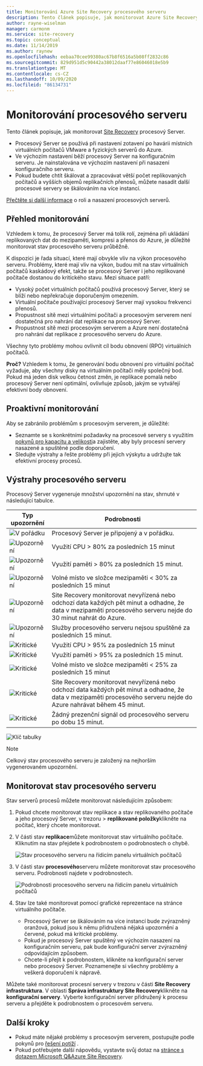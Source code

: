 ```yaml
---
title: Monitorování Azure Site Recovery procesového serveru
description: Tento článek popisuje, jak monitorovat Azure Site Recovery procesový Server, který se používá pro zotavení po havárii virtuálního počítače VMware nebo fyzického serveru.
author: rayne-wiselman
manager: carmonm
ms.service: site-recovery
ms.topic: conceptual
ms.date: 11/14/2019
ms.author: raynew
ms.openlocfilehash: eebaa70cee99380ac67b8f6516a5b08ff2832c86
ms.sourcegitcommit: 829d951d5c90442a38012daaf77e86046018e5b9
ms.translationtype: MT
ms.contentlocale: cs-CZ
ms.lasthandoff: 10/09/2020
ms.locfileid: "86134731"
---
```

# <a name="monitor-the-process-server"></a>Monitorování procesového serveru

Tento článek popisuje, jak monitorovat [Site Recovery](site-recovery-overview.md) procesový Server.

- Procesový Server se používá při nastavení zotavení po havárii místních virtuálních počítačů VMware a fyzických serverů do Azure.
- Ve výchozím nastavení běží procesový Server na konfiguračním serveru. Je nainstalována ve výchozím nastavení při nasazení konfiguračního serveru.
- Pokud budete chtít škálovat a zpracovávat větší počet replikovaných počítačů a vyšších objemů replikačních přenosů, můžete nasadit další procesové servery se škálováním na více instancí.

[Přečtěte si další informace](vmware-physical-azure-config-process-server-overview.md) o roli a nasazení procesových serverů.

## <a name="monitoring-overview"></a>Přehled monitorování

Vzhledem k tomu, že procesový Server má tolik rolí, zejména při ukládání replikovaných dat do mezipaměti, kompresi a přenos do Azure, je důležité monitorovat stav procesového serveru průběžně.

K dispozici je řada situací, které mají obvykle vliv na výkon procesového serveru. Problémy, které mají vliv na výkon, budou mít na stav virtuálních počítačů kaskádový efekt, takže se procesový Server i jeho replikované počítače dostanou do kritického stavu. Mezi situace patří:

- Vysoký počet virtuálních počítačů používá procesový Server, který se blíží nebo nepřekračuje doporučeným omezením.
- Virtuální počítače používající procesový Server mají vysokou frekvenci přenosů.
- Propustnost sítě mezi virtuálními počítači a procesovým serverem není dostatečná pro nahrání dat replikace na procesový Server.
- Propustnost sítě mezi procesovým serverem a Azure není dostatečná pro nahrání dat replikace z procesového serveru do Azure.

Všechny tyto problémy mohou ovlivnit cíl bodu obnovení (RPO) virtuálních počítačů. 

**Proč?** Vzhledem k tomu, že generování bodu obnovení pro virtuální počítač vyžaduje, aby všechny disky na virtuálním počítači měly společný bod. Pokud má jeden disk velkou četnost změn, je replikace pomalá nebo procesový Server není optimální, ovlivňuje způsob, jakým se vytvářejí efektivní body obnovení.

## <a name="monitor-proactively"></a>Proaktivní monitorování

Aby se zabránilo problémům s procesovým serverem, je důležité:

- Seznamte se s konkrétními požadavky na procesové servery s využitím [pokynů pro kapacitu a velikosti](site-recovery-plan-capacity-vmware.md#capacity-considerations)a zajistěte, aby byly procesní servery nasazené a spuštěné podle doporučení.
- Sledujte výstrahy a řešte problémy při jejich výskytu a udržujte tak efektivní procesy procesů.


## <a name="process-server-alerts"></a>Výstrahy procesového serveru

Procesový Server vygeneruje množství upozornění na stav, shrnuté v následující tabulce.

**Typ upozornění** | **Podrobnosti**
--- | ---
![V pořádku][green] | Procesový Server je připojený a v pořádku.
![Upozornění][yellow] | Využití CPU > 80% za posledních 15 minut
![Upozornění][yellow] | Využití paměti > 80% za posledních 15 minut.
![Upozornění][yellow] | Volné místo ve složce mezipaměti < 30% za posledních 15 minut
![Upozornění][yellow] | Site Recovery monitorovat nevyřízená nebo odchozí data každých pět minut a odhadne, že data v mezipaměti procesového serveru nejde do 30 minut nahrát do Azure.
![Upozornění][yellow] | Služby procesového serveru nejsou spuštěné za posledních 15 minut.
![Kritické][red] | Využití CPU > 95% za posledních 15 minut
![Kritické][red] | Využití paměti > 95% za posledních 15 minut.
![Kritické][red] | Volné místo ve složce mezipaměti < 25% za posledních 15 minut
![Kritické][red] | Site Recovery monitorovat nevyřízená nebo odchozí data každých pět minut a odhadne, že data v mezipaměti procesového serveru nejde do Azure nahrávat během 45 minut.
![Kritické][red] | Žádný prezenční signál od procesového serveru po dobu 15 minut.

![Klíč tabulky](./media/vmware-physical-azure-monitor-process-server/table-key.png)

> [!NOTE]
> Celkový stav procesového serveru je založený na nejhorším vygenerovaném upozornění.



## <a name="monitor-process-server-health"></a>Monitorovat stav procesového serveru

Stav serverů procesů můžete monitorovat následujícím způsobem: 

1. Pokud chcete monitorovat stav replikace a stav replikovaného počítače a jeho procesový Server, v trezoru > **replikované položky**klikněte na počítač, který chcete monitorovat.
2. V části stav **replikace**můžete monitorovat stav virtuálního počítače. Kliknutím na stav přejdete k podrobnostem o podrobnostech o chybě.

    ![Stav procesového serveru na řídicím panelu virtuálních počítačů](./media/vmware-physical-azure-monitor-process-server/vm-ps-health.png)

4. V části stav **procesového**serveru můžete monitorovat stav procesového serveru. Podrobnosti najdete v podrobnostech.

    ![Podrobnosti procesového serveru na řídicím panelu virtuálních počítačů](./media/vmware-physical-azure-monitor-process-server/ps-summary.png)

5. Stav lze také monitorovat pomocí grafické reprezentace na stránce virtuálního počítače.
    - Procesový Server se škálováním na více instancí bude zvýrazněný oranžová, pokud jsou k němu přidružená nějaká upozornění a červené, pokud má kritické problémy. 
    - Pokud je procesový Server spuštěný ve výchozím nasazení na konfiguračním serveru, pak bude konfigurační server zvýrazněný odpovídajícím způsobem.
    - Chcete-li přejít k podrobnostem, klikněte na konfigurační server nebo procesový Server. Poznamenejte si všechny problémy a veškerá doporučení k nápravě.

Můžete také monitorovat procesní servery v trezoru v části **Site Recovery infrastruktura**. V oblasti **Správa infrastruktury Site Recovery**klikněte na **konfigurační servery**. Vyberte konfigurační server přidružený k procesu serveru a přejděte k podrobnostem o procesovém serveru.


## <a name="next-steps"></a>Další kroky

- Pokud máte nějaké problémy s procesovým serverem, postupujte podle pokynů pro [řešení potíží](vmware-physical-azure-troubleshoot-process-server.md) .
- Pokud potřebujete další nápovědu, vystavte svůj dotaz na [stránce s dotazem Microsoft Q&Azure Site Recovery](/answers/topics/azure-site-recovery.html). 

[green]: ./media/vmware-physical-azure-monitor-process-server/green.png
[yellow]: ./media/vmware-physical-azure-monitor-process-server/yellow.png
[red]: ./media/vmware-physical-azure-monitor-process-server/red.png

